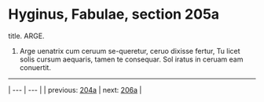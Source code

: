 # Hyginus, Fabulae, section 205a

title. ARGE.



1. Arge uenatrix cum ceruum se-queretur, ceruo dixisse fertur, Tu licet solis cursum aequaris, tamen te consequar. Sol iratus in ceruam eam conuertit.



---

| --- | --- |
| previous: [204a](../204a/) | next: [206a](../206a/) |